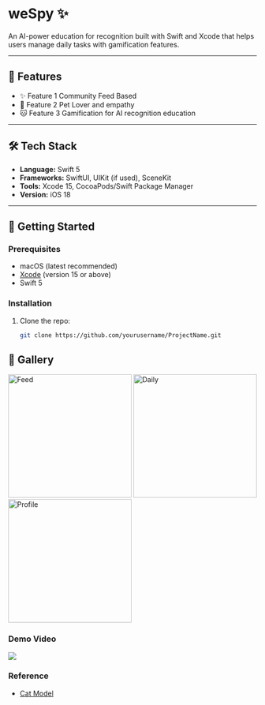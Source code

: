 # weSpy ✨
  
An AI-power education for recognition built with Swift and Xcode that helps users manage daily tasks with gamification features.

---

## 📱 Features
- ✨ Feature 1 Community Feed Based
- 🎨 Feature 2 Pet Lover and empathy
- 🐱 Feature 3 Gamification for AI recognition education 

---

## 🛠️ Tech Stack
- **Language:** Swift 5
- **Frameworks:** SwiftUI, UIKit (if used), SceneKit
- **Tools:** Xcode 15, CocoaPods/Swift Package Manager
- **Version:** iOS 18
---

## 🚀 Getting Started

### Prerequisites
- macOS (latest recommended)
- [Xcode](https://developer.apple.com/xcode/) (version 15 or above)
- Swift 5

### Installation
1. Clone the repo:
   ```bash
   git clone https://github.com/yourusername/ProjectName.git

## 🎨 Gallery

<p>
  <img src="./imgs/feed.PNG" alt="Feed" width="250"/>
  <img src="./imgs/daily.PNG" alt="Daily" width="250"/>
  <img src="./imgs/profile.PNG" alt="Profile" width="250"/>
</p>

### Demo Video

<div>
    <a href="https://www.loom.com/share/1df1bf3d330b4e2db11594cdbd8b9d6f">
      <img style="max-width:300px;" src="https://cdn.loom.com/sessions/thumbnails/1df1bf3d330b4e2db11594cdbd8b9d6f-5d776a9c902b289e-full-play.gif">
    </a>
</div>

### Reference

- [Cat Model](https://sketchfab.com/3d-models/sphynx-cat-75b24043195a4f32a4a9d9be06f0fb10#download)